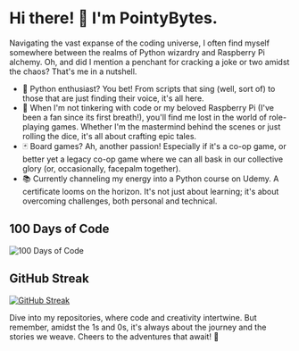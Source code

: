 # Hi there! 👋 I'm PointyBytes.

Navigating the vast expanse of the coding universe, I often find myself somewhere between the realms of Python wizardry and Raspberry Pi alchemy. Oh, and did I mention a penchant for cracking a joke or two amidst the chaos? That's me in a nutshell.

- 🐍 Python enthusiast? You bet! From scripts that sing (well, sort of) to those that are just finding their voice, it's all here.
- 🎲 When I'm not tinkering with code or my beloved Raspberry Pi (I've been a fan since its first breath!), you'll find me lost in the world of role-playing games. Whether I'm the mastermind behind the scenes or just rolling the dice, it's all about crafting epic tales.
- 🃏 Board games? Ah, another passion! Especially if it's a co-op game, or better yet a legacy co-op game where we can all bask in our collective glory (or, occasionally, facepalm together).
- 📚 Currently channeling my energy into a Python course on Udemy. A certificate looms on the horizon. It's not just about learning; it's about overcoming challenges, both personal and technical.

## 100 Days of Code

![100 Days of Code](https://img.shields.io/badge/100%20Days%20of%20Code-Day%20"Who's%20counting?"-green)

## GitHub Streak

[![GitHub Streak](https://streak-stats.demolab.com?user=PointyBytes&theme=shadow-orange&border_radius=5&date_format=j%20M%5B%20Y%5D&type=png)](https://git.io/streak-stats)


Dive into my repositories, where code and creativity intertwine. But remember, amidst the 1s and 0s, it's always about the journey and the stories we weave. Cheers to the adventures that await! 🍻

